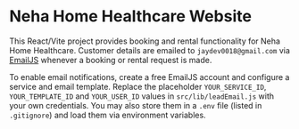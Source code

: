 # Neha Home Healthcare Website

This React/Vite project provides booking and rental functionality for Neha Home
Healthcare. Customer details are emailed to `jaydev0018@gmail.com` via
[EmailJS](https://www.emailjs.com/) whenever a booking or rental request is
made.

To enable email notifications, create a free EmailJS account and configure a
service and email template. Replace the placeholder `YOUR_SERVICE_ID`,
`YOUR_TEMPLATE_ID` and `YOUR_USER_ID` values in `src/lib/leadEmail.js` with your
own credentials. You may also store them in a `.env` file (listed in
`.gitignore`) and load them via environment variables.
